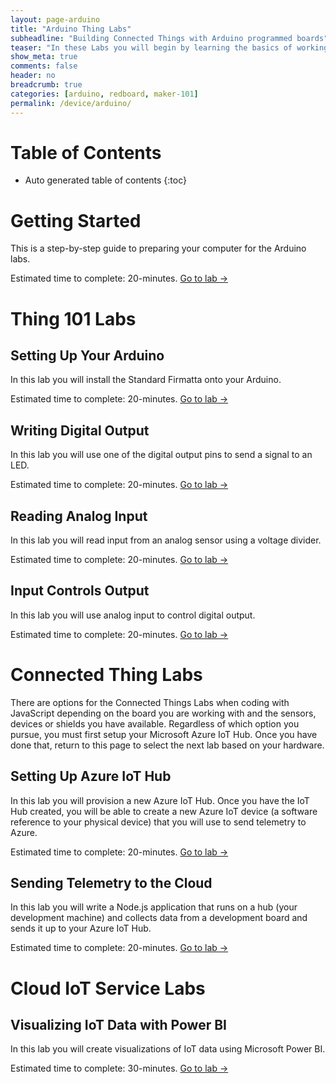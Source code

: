 ```yaml
---
layout: page-arduino
title: "Arduino Thing Labs"
subheadline: "Building Connected Things with Arduino programmed boards"
teaser: "In these Labs you will begin by learning the basics of working with micro-controllers and sensors, and move on to connecting them to the Internet. You will learn how to leverage Cloud IoT services to collect data and control devices and use advanced services like machine learning and analytics to discover insights using your Things."
show_meta: true
comments: false
header: no
breadcrumb: true
categories: [arduino, redboard, maker-101]
permalink: /device/arduino/
---
```


# Table of Contents
*  Auto generated table of contents
{:toc}

# Getting Started
This is a step-by-step guide to preparing your computer for the Arduino labs.

Estimated time to complete: 20-minutes. [Go to lab ->](/device/arduino/getting-started/)

# Thing 101 Labs

## Setting Up Your Arduino
In this lab you will install the Standard Firmatta onto your Arduino. 

Estimated time to complete: 20-minutes. [Go to lab ->](/device/arduino/setup-arduino/)

## Writing Digital Output
In this lab you will use one of the digital output pins to send a signal to an LED.

Estimated time to complete: 20-minutes. [Go to lab ->](/device/arduino/writing-digital-output/)

## Reading Analog Input
In this lab you will read input from an analog sensor using a voltage divider.

Estimated time to complete: 20-minutes. [Go to lab ->](/device/arduino/reading-analog-input/)

## Input Controls Output
In this lab you will use analog input to control digital output.

Estimated time to complete: 20-minutes. [Go to lab ->](/device/arduino/input-controls-output/)

# Connected Thing Labs
There are options for the Connected Things Labs when coding with JavaScript depending on the board you are working with and the sensors, devices or shields you have available. Regardless of which option you pursue, you must first setup your Microsoft Azure IoT Hub. Once you have done that, return to this page to select the next lab based on your hardware.

## Setting Up Azure IoT Hub
In this lab you will provision a new Azure IoT Hub. Once you have the IoT Hub created, you will be able to create a new Azure IoT device (a software reference to your physical device) that you will use to send telemetry to Azure.

Estimated time to complete: 20-minutes. [Go to lab ->](/lang/js/setup-azure-iot-hub/)

## Sending Telemetry to the Cloud
In this lab you will write a Node.js application that runs on a hub (your development machine) and collects data from a development board and sends it up to your Azure IoT Hub.

Estimated time to complete: 20-minutes. [Go to lab ->](/lang/js/sending-telemetry/)

# Cloud IoT Service Labs

## Visualizing IoT Data with Power BI
In this lab you will create visualizations of IoT data using Microsoft Power BI.

Estimated time to complete: 30-minutes. [Go to lab ->](/visualize-iot-with-powerbi/)